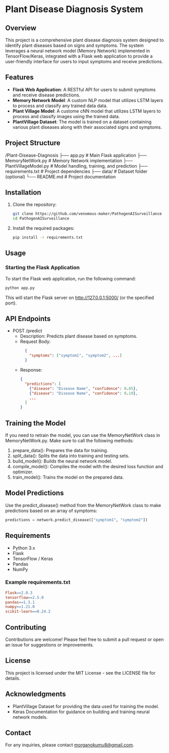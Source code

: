 # Plant Disease Diagnosis System

## Overview

This project is a comprehensive plant disease diagnosis system designed to identify plant diseases based on signs and symptoms. The system leverages a neural network model (Memory Network) implemented in TensorFlow/Keras, integrated with a Flask web application to provide a user-friendly interface for users to input symptoms and receive predictions.

## Features

- **Flask Web Application**: A RESTful API for users to submit symptoms and receive disease predictions.
- **Memory Network Model**: A custom NLP model that utilizes LSTM layers to process and classify any trained data data.
- **Plant Village Model**: A custome cNN model that utilizes LSTM layers to process and classify images using the trained data.
- **PlantVillage Dataset**: The model is trained on a dataset containing various plant diseases along with their associated signs and symptoms.

## Project Structure

/Plant-Disease-Diagnosis ├── app.py # Main Flask application ├── MemoryNetWork.py # Memory Network implementation ├── PlantVillageModel.py # Model handling, training, and prediction ├── requirements.txt # Project dependencies ├── data/ # Dataset folder (optional) └── README.md # Project documentation

## Installation

1. Clone the repository:

   ```bash
   git clone https://github.com/venomous-maker/PathogenAISurveillance
   cd PathogenAISurveillance
   ```

2. Install the required packages:
   ```bash
   pip install -r requirements.txt
   ```

## Usage

### Starting the Flask Application

To start the Flask web application, run the following command:

```bash
python app.py
```

This will start the Flask server on http://127.0.0.1:5000/ (or the specified port).

## API Endpoints

- POST /predict
  - Description: Predicts plant disease based on symptoms.
  - Request Body:
    ```json
      {
        "symptoms": ["symptom1", "symptom2", ...]
      }
    ```
  - Response:
    ```json
    {
      "predictions": [
        {"disease": "Disease Name", "confidence": 0.85},
        {"disease": "Disease Name", "confidence": 0.10},
        ...
      ]
    }
    ```

## Training the Model

If you need to retrain the model, you can use the MemoryNetWork class in MemoryNetWork.py. Make sure to call the following methods:

1. prepare_data(): Prepares the data for training.
2. split_data(): Splits the data into training and testing sets.
3. build_model(): Builds the neural network model.
4. compile_model(): Compiles the model with the desired loss function and optimizer.
5. train_model(): Trains the model on the prepared data.

## Model Predictions

Use the predict_disease() method from the MemoryNetWork class to make predictions based on an array of symptoms:

```python
predictions = network.predict_disease(["symptom1", "symptom2"])
```

## Requirements

- Python 3.x
- Flask
- TensorFlow / Keras
- Pandas
- NumPy

### Example requirements.txt

```makefile
Flask==2.0.3
tensorflow==2.5.0
pandas==1.3.1
numpy==1.21.0
scikit-learn==0.24.2
```

## Contributing

Contributions are welcome! Please feel free to submit a pull request or open an issue for suggestions or improvements.

## License

This project is licensed under the MIT License - see the LICENSE file for details.

## Acknowledgments

- PlantVillage Dataset for providing the data used for training the model.
- Keras Documentation for guidance on building and training neural network models.

## Contact

For any inquiries, please contact morganokumu8@gmail.com.

